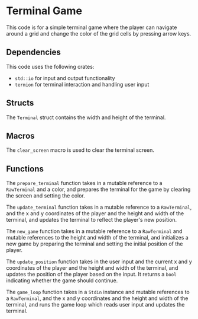 # Terminal Game

This code is for a simple terminal game where the player can navigate around a grid and change the color of the grid cells by pressing arrow keys.

## Dependencies

This code uses the following crates:
- `std::io` for input and output functionality
- `termion` for terminal interaction and handling user input

## Structs

The `Terminal` struct contains the width and height of the terminal.

## Macros

The `clear_screen` macro is used to clear the terminal screen.

## Functions

The `prepare_terminal` function takes in a mutable reference to a `RawTerminal` and a color, and prepares the terminal for the game by clearing the screen and setting the color.

The `update_terminal` function takes in a mutable reference to a `RawTerminal`, and the x and y coordinates of the player and the height and width of the terminal, and updates the terminal to reflect the player's new position.

The `new_game` function takes in a mutable reference to a `RawTerminal` and mutable references to the height and width of the terminal, and initializes a new game by preparing the terminal and setting the initial position of the player.

The `update_position` function takes in the user input and the current x and y coordinates of the player and the height and width of the terminal, and updates the position of the player based on the input. It returns a `bool` indicating whether the game should continue.

The `game_loop` function takes in a `Stdin` instance and mutable references to a `RawTerminal`, and the x and y coordinates and the height and width of the terminal, and runs the game loop which reads user input and updates the terminal.
